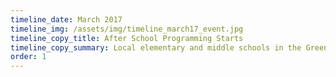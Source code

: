```yaml
---
timeline_date: March 2017
timeline_img: /assets/img/timeline_march17_event.jpg
timeline_copy_title: After School Programming Starts
timeline_copy_summary: Local elementary and middle schools in the Greenmount West school begin coming to the center after school for programming, snacks and assistance with homework
order: 1
---
```

